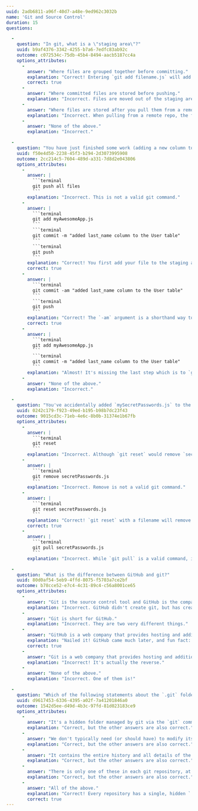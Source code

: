 ```yaml
---
uuid: 2adb6811-a96f-40d7-a48e-9ed962c3032b
name: 'Git and Source Control'
duration: 15
questions:

  -
    question: "In git, what is a \"staging area\"?"
    uuid: b9af4376-3342-4255-b7a6-7edfc83ab92c
    outcome: c072534c-75db-45b4-8494-aacb5187cc4a
    options_attributes:
      -
        answer: "Where files are grouped together before committing."
        explanation: "Correct! Entering `git add filename.js` will add the specified file to the staging area, where it will wait until you are ready to commit, or you make further changes, removing it from the staging area."
        correct: true
      -
        answer: "Where committed files are stored before pushing."
        explanation: "Incorrect. Files are moved out of the staging area once they are committed."
      -
        answer: "Where files are stored after you pull them from a remote repository."
        explanation: "Incorrect. When pulling from a remote repo, the files will either be merged directly into your codebase, or staged for conflicts."
      -
        answer: "None of the above."
        explanation: "Incorrect."

  -
    question: "You have just finished some work (adding a new column to your User table), and want to upload your changes in `myAwesomeApp.js` to GitHub. Which command, or commands, will you use? There may be more than one correct answer below."
    uuid: f50e4d50-2238-45f3-b294-2d3073995908
    outcome: 2cc214c5-7604-489d-a331-7d8d2e043806
    options_attributes:
      -
        answer: |
          ```terminal
          git push all files
          ```
        explanation: "Incorrect. This is not a valid git command."
      -
        answer: |
          ```terminal
          git add myAwesomeApp.js
          ```
          ```terminal
          git commit -m "added last_name column to the User table"
          ```
          ```terminal
          git push
          ```
        explanation: "Correct! You first add your file to the staging area, then commit the staged file with a descriptive commit message, then push."
        correct: true
      -
        answer: |
          ```terminal
          git commit -am "added last_name column to the User table"
          ```
          ```terminal
          git push
          ```
        explanation: "Correct! The `-am` argument is a shorthand way to add *all* changed files, and then immediately commit them with your descriptive commit message. Be careful with this though, you may accidentally commit files you didn't intend to commit!"
        correct: true
      -
        answer: |
          ```terminal
          git add myAwesomeApp.js
          ```
          ```terminal
          git commit -m "added last_name column to the User table"
          ```
        explanation: "Almost! It's missing the last step which is to `git push` the changes to the remote repository on GitHub."
      -
        answer: "None of the above."
        explanation: "Incorrect."

  -
    question: "You've accidentally added `mySecretPasswords.js` to the staging area! You definitely don't want that file uploaded to GitHub for the world to see. Luckily you haven't committed yet. What is the correct command to remove this file from the staging area?"
    uuid: 0242c179-f923-49ed-b195-b98b7dc23f43
    outcome: 9015cd3c-71eb-4e6c-8b0b-31374e1b67fb
    options_attributes:
      -
        answer: |
          ```terminal
          git reset
          ```
        explanation: "Incorrect. Although `git reset` would remove `secretPasswords.js` from staging, it would also remove all other files you've added!"
      -
        answer: |
          ```terminal
          git remove secretPasswords.js
          ```
        explanation: "Incorrect. Remove is not a valid git command."
      -
        answer: |
          ```terminal
          git reset secretPasswords.js
          ```
        explanation: "Correct! `git reset` with a filename will remove that file from the staging area."
        correct: true
      -
        answer: |
          ```terminal
          git pull secretPasswords.js
          ```
        explanation: "Incorrect. While `git pull` is a valid command, it will try and download any remote changes from the remote repository. It also doesn't take a file name as an argument."

  -
    question: "What is the difference between GitHub and git?"
    uuid: 80d0af54-5eb9-4ffd-8075-f5703a7ce2bf
    outcome: b78cce52-e7c4-4c31-89c4-c56a8001ce65
    options_attributes:
      -
        answer: "Git is the source control tool and GitHub is the company that created and maintains it."
        explanation: "Incorrect. GitHub didn't create git, but has created an entire business around git. It provides hosting of and social features for git."
      -
        answer: "Git is short for GitHub."
        explanation: "Incorrect. They are two very different things."
      -
        answer: "GitHub is a web company that provides hosting and additional social and collaboration features for git, the version control software."
        explanation: "Nailed it! GitHub came much later, and fun fact: its web application is built with Ruby on Rails."
        correct: true
      -
        answer: "Git is a web company that provides hosting and additional social and collaboration features for GitHub, the version control software."
        explanation: "Incorrect! It's actually the reverse."
      -
        answer: "None of the above."
        explanation: "Incorrect. One of them is!"

  -
    question: "Which of the following statements about the `.git` folder in a repository is true?"
    uuid: d9617453-6336-4395-a02f-7a41201846a0
    outcome: 1542d5ee-d49d-4b3c-97fd-81d023183ce9
    options_attributes:
      -
        answer: "It's a hidden folder managed by git via the `git` commands."
        explanation: "Correct, but the other answers are also correct."
      -
        answer: "We don't typically need (or should have) to modify its contents directly."
        explanation: "Correct, but the other answers are also correct."
      -
        answer: "It contains the entire history and all details of the files in the repository."
        explanation: "Correct, but the other answers are also correct."
      -
        answer: "There is only one of these in each git repository, at the root (top most) directory for that repository."
        explanation: "Correct, but the other answers are also correct."
      -
        answer: "All of the above."
        explanation: "Correct! Every repository has a single, hidden `.git` folder containing the full database of every commit from the repo's inception, and it's managed using the `git` commands."
        correct: true
---
```

